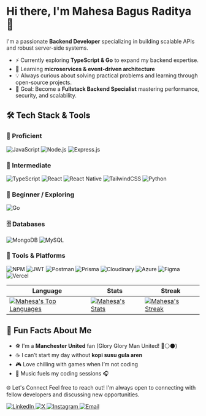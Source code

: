<p align="center">
  <h1> Hi there, I'm Mahesa Bagus Raditya 👋</h1>
</p>
 
I'm a passionate **Backend Developer** specializing in building scalable APIs and robust server-side systems.  

- ⚡ Currently exploring **TypeScript & Go** to expand my backend expertise.  
- 🌱 Learning **microservices & event-driven architecture**   
- 💡 Always curious about solving practical problems and learning through open-source projects.  
- 🎯 Goal: Become a **Fullstack Backend Specialist** mastering performance, security, and scalability.  

## 🛠️ Tech Stack & Tools

### 🚀 Proficient
<p>
<a><img alt="JavaScript" src="https://img.shields.io/badge/JavaScript-%23323330.svg?style=for-the-badge&logo=javascript&logoColor=%23F7DF1E"></a>
<a><img alt="Node.js" src="https://img.shields.io/badge/Node.js-6DA55F?style=for-the-badge&logo=node.js&logoColor=white"></a>
<a><img alt="Express.js" src="https://img.shields.io/badge/Express.js-%23404d59.svg?style=for-the-badge&logo=express&logoColor=%2361DAFB"></a>
</p>

### 🌟 Intermediate
<p>
<a><img alt="TypeScript" src="https://img.shields.io/badge/TypeScript-3178C6?style=for-the-badge&logo=typescript&logoColor=white"></a>
<a><img alt="React" src="https://img.shields.io/badge/React-%2320232a.svg?style=for-the-badge&logo=react&logoColor=%2361DAFB"></a>
<a><img alt="React Native" src="https://img.shields.io/badge/React_Native-%2320232a.svg?style=for-the-badge&logo=react&logoColor=%2361DAFB"></a>
<a><img alt="TailwindCSS" src="https://img.shields.io/badge/TailwindCSS-%2338B2AC.svg?style=for-the-badge&logo=tailwind-css&logoColor=white"></a>
<a><img alt="Python" src="https://img.shields.io/badge/Python-3670A0?style=for-the-badge&logo=python&logoColor=ffdd54"></a>
</p>

### 📖 Beginner / Exploring
<p>
<a><img alt="Go" src="https://img.shields.io/badge/Go-00ADD8?style=for-the-badge&logo=go&logoColor=white"></a>
</p>

### 🗄️ Databases
<p>
<a><img alt="MongoDB" src="https://img.shields.io/badge/MongoDB-%234ea94b.svg?style=for-the-badge&logo=mongodb&logoColor=white"></a>
<a><img alt="MySQL" src="https://img.shields.io/badge/MySQL-4479A1.svg?style=for-the-badge&logo=mysql&logoColor=white"></a>
</p>

### 🧰 Tools & Platforms
<p>
<a><img alt="NPM" src="https://img.shields.io/badge/NPM-%23CB3837.svg?style=for-the-badge&logo=npm&logoColor=white"></a>
<a><img alt="JWT" src="https://img.shields.io/badge/JWT-black?style=for-the-badge&logo=JSON%20web%20tokens"></a>
<a><img alt="Postman" src="https://img.shields.io/badge/Postman-FF6C37?style=for-the-badge&logo=postman&logoColor=white"></a>
<a><img alt="Prisma" src="https://img.shields.io/badge/Prisma-3982CE?style=for-the-badge&logo=Prisma&logoColor=white"></a>
<a><img alt="Cloudinary" src="https://img.shields.io/badge/Cloudinary-3448C5?style=for-the-badge&logo=Cloudinary&logoColor=white"></a>
<a><img alt="Azure" src="https://img.shields.io/badge/Azure-0072C6?style=for-the-badge&logo=microsoftazure&logoColor=white"></a>
<a><img alt="Figma" src="https://img.shields.io/badge/Figma-%23F24E1E.svg?style=for-the-badge&logo=figma&logoColor=white"></a>
<a><img alt="Vercel" src="https://img.shields.io/badge/Vercel-000000?style=for-the-badge&logo=vercel&logoColor=white"></a>
</p>

| Language | Stats | Streak |
| --- | --- | --- |
| [![Mahesa's Top Languages](https://github-readme-stats.vercel.app/api/top-langs/?username=mahesabagusr&theme=react&hide_border=false&include_all_commits=true&count_private=false&layout=compact)](https://github.com/anuraghazra/github-readme-stats) |[![Mahesa's Stats](https://github-readme-stats.vercel.app/api?username=mahesabagusr&theme=react&hide_border=false&include_all_commits=true&count_private=false)](https://github.com/anuraghazra/github-readme-stats) |[![Mahesa's Streak](https://github-readme-streak-stats.herokuapp.com/?user=mahesabagusr&theme=react&hide_border=false)](https://github.com/anuraghazra/github-readme-stats) |


## 🎉 Fun Facts About Me  
- ⚽ I'm a **Manchester United** fan (Glory Glory Man United! 🔴⚪⚫)  
- ☕ I can’t start my day without **kopi susu gula aren**  
- 🎮 Love chilling with games when I’m not coding  
- 🎵 Music fuels my coding sessions 🎧

🌐 Let's Connect
Feel free to reach out! I'm always open to connecting with fellow developers and discussing new opportunities.

<p align="left">
<a href="https://linkedin.com/in/mahesabagusr" target="_blank">
<img src="https://img.shields.io/badge/LinkedIn-%230077B5.svg?logo=linkedin&logoColor=white" alt="LinkedIn"/>
</a>
<a href="https://x.com/mahesabagusr" target="_blank">
<img src="https://img.shields.io/badge/X-black.svg?logo=X&logoColor=white" alt="X"/>
</a>
<a href="https://instagram.com/mahesabagus.r" target="_blank">
<img src="https://img.shields.io/badge/Instagram-%23E4405F.svg?logo=Instagram&logoColor=white" alt="Instagram"/>
</a>
<a href="mailto:mahesabagusraditya1@gmail.com">
<img src="https://img.shields.io/badge/Email-D14836?logo=gmail&logoColor=white" alt="Email"/>
</a>
</p>
